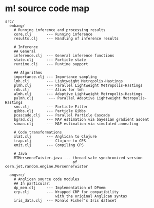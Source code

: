 # m! source code map

    src/
      embang/
        # Running inference and processing results
        core.clj       --- Running inference
        results.clj    --- Handling of inference results

        # Inference 
        ## General
        inference.clj  --- General inference functions
        state.clj      --- Particle state
        runtime.clj    --- Runtime support

        ## Algorithms
        importance.clj --- Importance sampling
        lmh.clj        --- Lightweight Metropolis-Hastings
        plmh.clj       --- Parallel Lightweight Metropolis-Hastings
        rdb.clj        --- Alias for lmh
        almh.clj       --- Adaptive Lightweight Metropolis-Hastings
        palmh.clj       --- Parallel Adaptive Lightweight Metropolis-Hastings
        smc.clj        --- Particle Filter
        gibbs.clj      --- Particle Gibbs
        pcascade.clj   --- Parallel Particle Cascade
		bgrad.clj      --- MAP estimation via bayesian gradient ascent
        siman.clj      --- MAP estimation via simulated annealing

        # Code transformations
        xlat.clj       --- Anglican to Clojure
        trap.clj       --- Clojure to CPS
        emit.clj       --- Compiling CPS 

        # Java
        MTMersenneTwister.java --- thread-safe synchronized version
                                   of cern.jet.random.engine.MersenneTwister

      angsrc/
        # Anglican source code modules
        ## In particular: 
        dp_mem.clj     --- Implementation of DPmem
        crp.clj        --- Wrapped CRP for compatibility
                           with the original Anglican syntax
        iris_data.clj  --- Ronald Fisher's Iris dataset
